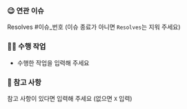 ### 😉 연관 이슈
Resolves #이슈_번호 (이슈 종료가 아니면 `Resolves`는 지워 주세요)

### 🧑‍💻 수행 작업
- 수행한 작업을 입력해 주세요

### 📢 참고 사항
참고 사항이 있다면 입력해 주세요 (없으면 `X` 입력)
